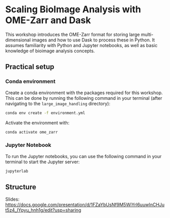
# Scaling BioImage Analysis with OME-Zarr and Dask

This workshop introduces the OME-Zarr format for storing large multi-dimensional images and how to use Dask to process these in Python. It assumes familiarity with Python and Jupyter notebooks, as well as basic knowledge of bioimage analysis concepts.

## Practical setup

### Conda environment

Create a conda environment with the packages required for this workshop. This can be done by running the following command in your terminal (after navigating to the `large_image_handling` directory):

```bash
conda env create -f environment.yml
```

Activate the environment with:

```bash
conda activate ome_zarr
```

### Jupyter Notebook

To run the Jupyter notebooks, you can use the following command in your terminal to start the Jupyter server:

```bash
jupyterlab
```

## Structure

Slides: https://docs.google.com/presentation/d/1FZaYbUsNf9M5WiYrl6uuwInCHJut5z4_IYpyu_hnh1g/edit?usp=sharing
